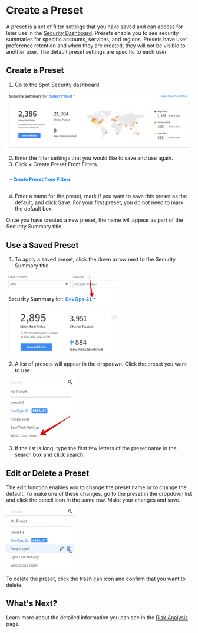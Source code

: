 <meta name="robots" content="noindex">

# Create a Preset

A preset is a set of filter settings that you have saved and can access for later use in the [Security Dashboard](spot-security/features/security-dashboard/). Presets enable you to see security summaries for specific accounts, services, and regions.
Presets have user preference retention and when they are created, they will not be visible to another user. The default preset settings are specific to each user.

## Create a Preset

1. Go to the Spot Security dashboard.

 <img src="/spot-security/_media/spot-security-dashboard-b.png" />

2. Enter the filter settings that you would like to save and use again.
3. Click + Create Preset From Filters.

 <img src="/spot-security/_media/create-presets.png" />

4. Enter a name for the preset, mark if you want to save this preset as the default, and click Save. For your first preset, you do not need to mark the default box.

Once you have created a new preset, the name will appear as part of the Security Summary title.

## Use a Saved Preset

1. To apply a saved preset, click the down arrow next to the Security Summary title.

 <img src="/spot-security/_media/features-dashboard-presets-03.png" width="300"/>

2. A list of presets will appear in the dropdown. Click the preset you want to use.

  <img src="/spot-security/_media/features-dashboard-presets-04.png" width="186"/>

3. If the list is long, type the first few letters of the preset name in the search box and click search.

## Edit or Delete a Preset

The edit function enables you to change the preset name or to change the default. To make one of these changes, go to the preset in the dropdown list and click the pencil icon in the same row. Make your changes and save.

  <img src="/spot-security/_media/features-dashboard-presets-05.png" width="185"/>

To delete the preset, click the trash can icon and confirm that you want to delete.

## What's Next?

Learn more about the detailed information you can see in the [Risk Analysis](spot-security/features/analyze-risks/) page.
